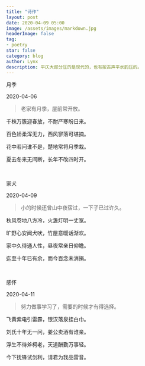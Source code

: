 ```yaml
---
title: "诗作"
layout: post
date: 2020-04-09 05:00
image: /assets/images/markdown.jpg
headerImage: false
tag:
- poetry
star: false
category: blog
author: Lynx
description: 平仄大部分压的是现代的，也有按古声平水韵压的。
---
```




月季

2020-04-06

> 老家有月季，屋前常开放。

千株万簇迎春放，不耐严寒盼日来。

百色娇柔浑无力，西风寥落可堪摘。

花中若问谁不是，楚地常将月季栽。

夏去冬来无间断，长年不改四时开。

<br>

家犬

2020-04-09

> 小的时候还曾山中夜宿过，一下子已过许久。

秋风卷地八方冷，火盏灯明一丈宽。

旷野心安闻犬吠，竹屋意暖话渐欢。

家中久待通人性，昼夜常亲日仰瞻。

迄至十年已有余，而今百念未消捐。

<br>

感怀

2020-04-11

> 努力做事学习了，需要的时候才有得选择。

飞黄紫电引雷霹，银汉落泉挂白巾。

刘氏十年无一问，姜公卖酒有谁亲。

浮生不待斧柯老，天道酬勤万事轻。

今下抚锋试剑利，请君为我品雷音。

<br>